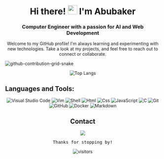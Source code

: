 <!-- Header -->
<h1 align="center">Hi there! <img src="https://raw.githubusercontent.com/MartinHeinz/MartinHeinz/master/wave.gif" width="30px"> I'm Abubaker</h1>
<h3 align="center">Computer Engineer with a passion for AI and Web Development</h3>

<!-- Introduction -->
<p align="center">Welcome to my GitHub profile! I'm always learning and experimenting with new technologies. Take a look at my projects, and feel free to reach out to connect or collaborate.</p>


![github-contribution-grid-snake](https://user-images.githubusercontent.com/45711236/209346732-3020060b-22cb-489c-a6b8-e750a699d779.svg)


<p align="center"><img src="https://github-readme-stats.vercel.app/api/top-langs/?username=bakr-1&layout=compact&theme=transparent" alt="Top Langs" /></p>

## Languages and Tools:

<p align="center">
  <img alt="Visual Studio Code" src="https://img.shields.io/badge/Visual_Studio_Code-0078D4?style=for-the-badge&logo=visual%20studio%20code&logoColor=white"/>
  <img alt="Vim" src="https://img.shields.io/badge/VIM-%2311AB00.svg?&style=for-the-badge&logo=vim&logoColor=white"/>
  <img alt="Shell" src="https://img.shields.io/badge/Shell_Script-121011?style=for-the-badge&logo=gxnu-bash&logoColor=white"/>
  <img alt="Html" src="https://img.shields.io/badge/HTML5-E34F26?style=for-the-badge&logo=html5&logoColor=white"/>
  <img alt="Css" src="https://img.shields.io/badge/CSS3-1572B6?style=for-the-badge&logo=css3&logoColor=white"/>
  <img alt="JavaScript" src="https://img.shields.io/badge/JavaScript-323330?style=for-the-badge&logo=javascript&logoColor=F7DF1E"/>
  <img alt="C" src="https://img.shields.io/badge/C-00599C?style=for-the-badge&logo=c&logoColor=white"/>
  <img alt="Git" src="https://img.shields.io/badge/GIT-E44C30?style=for-the-badge&logo=git&logoColor=white"/>
  <img alt="GitHub" src="https://img.shields.io/badge/GitHub-100000?style=for-the-badge&logo=github&logoColor=white"/>
  <img alt="Docker" src="https://img.shields.io/badge/Docker-2CA5E0?style=for-the-badge&logo=docker&logoColor=white"/>
  <img alt="Markdown" src="https://img.shields.io/badge/next.js-000000?style=for-the-badge&logo=nextdotjs&logoColor=white"/>
</p>

  <!-- Contact -->
<h2 align="center">Contact</h2>
<p align="center">
<!--   <a href="[Your website URL]"><img src="https://img.shields.io/badge/-Portfolio-000000?style=for-the-badge&logo=google-chrome&logoColor=ffffff"></a> -->
  <a href="https://www.linkedin.com/in/abalseri/"><img src="https://img.shields.io/badge/-LinkedIn-0A66C2?style=for-the-badge&logo=linkedin&logoColor=ffffff"></a>
<!--   <a href="[Your email address]"><img src="https://img.shields.io/badge/-Email-D14836?style=for-the-badge&logo=gmail&logoColor=ffffff"></a> -->
</p>
<!-- Footer -->
<p align="center">
  <samp>Thanks for stopping by!</samp>
</p>


<!-- <div style="text-align:center"> -->
<div align="center">
  
![visitors](https://visitor-badge.glitch.me/badge?page_id=bakr-1.visitor-badge)

</div>
